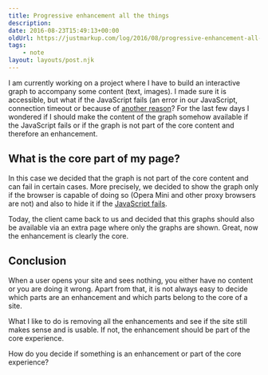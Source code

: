 ```yaml
---
title: Progressive enhancement all the things
description: 
date: 2016-08-23T15:49:13+00:00
oldUrl: https://justmarkup.com/log/2016/08/progressive-enhancement-all-the-things/
tags:
    - note
layout: layouts/post.njk
---
```


I am currently working on a project where I have to build an interactive graph to accompany some content (text, images). I made sure it is accessible, but what if the JavaScript fails (an error in our JavaScript, connection timeout or because of [another reason](http://kryogenix.org/code/browser/everyonehasjs.html)? For the last few days I wondered if I should make the content of the graph somehow available if the JavaScript fails or if the graph is not part of the core content and therefore an enhancement.

What is the core part of my page?
---------------------------------

In this case we decided that the graph is not part of the core content and can fail in certain cases. More precisely, we decided to show the graph only if the browser is capable of doing so (Opera Mini and other proxy browsers are not) and also to hide it if the [JavaScript fails](https://www.filamentgroup.com/lab/enhancing-optimistically.html).

Today, the client came back to us and decided that this graphs should also be available via an extra page where only the graphs are shown. Great, now the enhancement is clearly the core.

Conclusion
----------

When a user opens your site and sees nothing, you either have no content or you are doing it wrong. Apart from that, it is not always easy to decide which parts are an enhancement and which parts belong to the core of a site.

What I like to do is removing all the enhancements and see if the site still makes sense and is usable. If not, the enhancement should be part of the core experience.

How do you decide if something is an enhancement or part of the core experience?